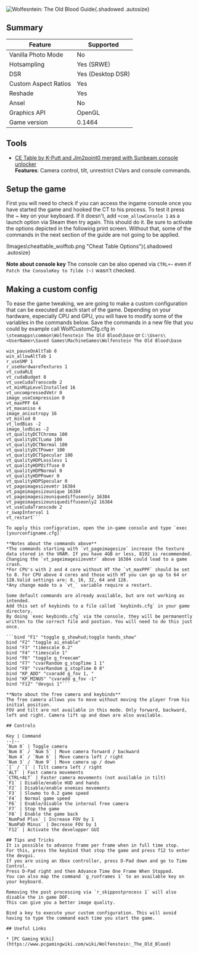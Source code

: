 ![Wolfesntein: The Old Blood Guide](Images\wtob_header.png "Shot by Antic Owl"){.shadowed .autosize}

## Summary

Feature | Supported
--|--
Vanilla Photo Mode 		| No
Hotsampling 			| Yes (SRWE)
DSR 					| Yes (Desktop DSR)
Custom Aspect Ratios 	| Yes
Reshade 				| Yes 
Ansel 					| No
Graphics API 			| OpenGL
Game version 			| 0.1464
 
## Tools

* [CE Table by K-Putt and Jim2point0 merged with Sunbeam console unlocker](https://patreon.com/Otis_Inf)  
**Features**: Camera control, tilt, unrestrict CVars and console commands.

## Setup the game
First you will need to check if you can access the ingame console once you have started the game and hooked the CT to his process.
To test it press the ~ key on your keyboard. If it doesn't, add `+com_allowConsole 1` as a launch option via Steam then try again. This should do it.
Be sure to activate the options depicted in the following print screen. Without that, some of the commands in the next section of the guide are not going to be applied.

(Images\cheattable_wolftob.png "Cheat Table Options"){.shadowed .autosize}

**Note about console key**
The console can be also opened via `CTRL+~` even if `Patch the ConsoleKey to Tilde (~)` wasn't checked.

## Making a custom config
To ease the game tweaking, we are going to make a custom configuration that can be executed at each start of the game.
Depending on your hardware, especially CPU and GPU, you will have to modify some of the variables in the commands below.
Save the commands in a new file that you could by example call WolfCustomCfg.cfg in `\steamapps\common\Wolfenstein The Old Blood\base` or `C:\Users\<UserName>\Saved Games\MachineGames\Wolfenstein The Old Blood\base`

```r_dimShadowHeightTweak 0
win_pauseOnAltTab 0
win_allowAltTab 1
r_useSMP 1
r_useHardwareTextures 1
vt_cudaRLE
vt_cudaBudget 8
vt_useCudaTranscode 2
vt_minMipLevelInstalled 16
vt_uncompressedVmtr 0
image_useCompression 0
vt_maxPPF 64
vt_maxaniso 4
image_anisotropy 16
vt_minlod 0
vt_lodBias -2
image_lodbias -2
vt_qualityDCTChroma 100
vt_qualityDCTLuma 100
vt_qualityDCTNormal 100
vt_qualityDCTPower 100
vt_qualityDCTSpecular 100
vt_qualityHDPLossless 1
vt_qualityHDPDiffuse 0
vt_qualityHDPNormal 0
vt_qualityHDPPower 0
vt_qualityHDPSpecular 0
vt_pageimagesizevmtr 16384
vt_pageimagesizeunique 16384
vt_pageimagesizeuniquediffuseonly 16384
vt_pageimagesizeuniquediffuseonly2 16384
vt_useCudaTranscode 2
r_swapInterval 1
vt_restart```

To apply this configuration, open the in-game console and type `exec [yourconfigname.cfg]` 

**Notes about the commands above**
*The commands starting with `vt_pageimagesize` increase the texture data stored in the VRAM. If you have 4GB or less, 8192 is recommended. Changing the `vt_pageimagesizevmtr` above 16384 could lead to a game crash.
*For CPU's with 2 and 4 core without HT the `vt_maxPPF` should be set to 8. For CPU above 4 cores and those with HT you can go up to 64 or 128.Valid settings are: 8, 16, 32, 64 and 128.
*Any change made to a `vt_` variable require a restart.

Some default commands are already available, but are not working as intended. 
Add this set of keybinds to a file called `keybinds.cfg` in your game directory.
By doing `exec keybinds.cfg` via the console, they will be permanently written to the correct file and postion. You will need to do this just once.

```bind "F1" "toggle g_showhud;toggle hands_show"
bind "F2" "toggle ai_enable"
bind "F3" "timescale 0.2"
bind "F4" "timescale 1"
bind "F6" "toggle g_freecam"
bind "F7" "cvarRandom g_stopTime 1 1"
bind "F8" "cvarRandom g_stopTime 0 0"
bind "KP_ADD" "cvaradd g_fov 1, "
bind "KP_MINUS" "cvaradd g_fov -1"
bind "F12" "devgui 1"```

**Note about the free camera and keybinds**
The free camera allows you to move without moving the player from his initial position.
FOV and tilt are not available in this mode. Only forward, backward, left and right. Camera lift up and down are also available.

## Controls 

Key	| Command
--|--
`Num 0` | Toggle camera
`Num 8` / `Num 5` | Move camera forward / backward
`Num 4` / `Num 6` | Move camera left / right
`Num 3` / `Num 9` | Move camera up / down
`[` / `]` | Tilt camera left / right
`ALT` | Fast camera movements
`CTRL+ALT` | Faster camera movements (not available in tilt)
`F1` | Disable/enable HUD and hands 
`F2` | Disable/enable enemies movements
`F3` | Slowmo to 0.2 game speed
`F4` | Normal game speed
`F6` | Enable/disable the internal free camera
`F7` | Stop the game
`F8` | Enable the game back
`NumPad Plus` | Increase FOV by 1
`NumPaD Minus` | Decrease FOV by 1
`F12` | Activate the developper GUI

## Tips and Tricks
It is possible to advance frame per frame when in full time stop.
For this, press the keybind that stop the game and press f12 to enter the devgui.
If you are using an Xbox controller, press D-Pad down and go to Time Control.
Press D-Pad right and then Advance Time One Frame When Stopped. 
You can also map the command `g_runframes 1` to an available key on your keyboard.

Removing the post processing via `r_skippostprocess 1` will also disable the in game DOF.
This can give you a better image quality.

Bind a key to execute your custom configuration. This will avoid having to type the command each time you start the game.

## Useful Links

* [PC Gaming Wiki](https://www.pcgamingwiki.com/wiki/Wolfenstein:_The_Old_Blood)
